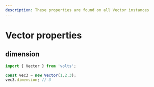 ```yaml
---
description: These properties are found on all Vector instances
---
```


# Vector properties

## dimension

```typescript
import { Vector } from 'volts';

const vec3 = new Vector(1,2,3);
vec3.dimension; // 3
```

